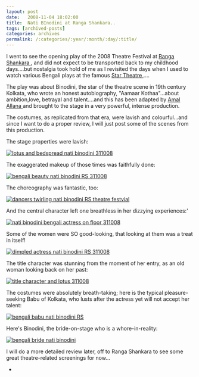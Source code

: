 ```yaml
---
layout: post
date:	2008-11-04 18:02:00
title:  Nati BInodini at Ranga Shankara..
tags: [archived-posts]
categories: archives
permalink: /:categories/:year/:month/:day/:title/
---
```

I went to see the opening play of the 2008 Theatre Festival at <a href="http://www.rangashankara.org"> Ranga Shankara </a>, and did not expect to be transported back to my childhood days....but nostalgia took hold of me as I revisited the days when I used to watch various Bengali plays at the famous <a href="http://en.wikipedia.org/wiki/Star_Theatre,_Calcutta"> Star Theatre </a>....

The play was about Binodini, the star of the theatre scene in 19th century Kolkata, who wrote an honest autobiography, "Aamaar Kothaa"...about ambition,love, betrayal and talent....and this has been adapted by <a href="http://www.nsd.gov.in/nsd_chairperson.htm"> Amal Allana </a> and brought to the stage in a very powerful, intense production.


The costumes, as replicated from that era, were lavish and colourful...and since I want to do a proper review, I will just post some of the scenes from this production.


The stage properties were lavish:


<a href="http://s297.photobucket.com/albums/mm205/depontis/?action=view&current=IMG_2357.jpg" target="_blank"><img src="http://i297.photobucket.com/albums/mm205/depontis/IMG_2357.jpg" border="0" alt="lotus and bedspread nati binodini 311008"></a>


<lj-cut text="a few more scenes from the play">


The exaggerated makeup of those times was faithfully done:


<a href="http://s297.photobucket.com/albums/mm205/depontis/?action=view&current=IMG_2361.jpg" target="_blank"><img src="http://i297.photobucket.com/albums/mm205/depontis/IMG_2361.jpg" border="0" alt="bengali beauty nati binodini RS 311008"></a>


The choreography was fantastic, too:


<a href="http://s297.photobucket.com/albums/mm205/depontis/?action=view&current=IMG_2376.jpg" target="_blank"><img src="http://i297.photobucket.com/albums/mm205/depontis/IMG_2376.jpg" border="0" alt="dancers twirling nati binodini RS theatre festvial"></a>


And the central character left one breathless in her dizzying experiences:'

<a href="http://s297.photobucket.com/albums/mm205/depontis/?action=view&current=IMG_2477.jpg" target="_blank"><img src="http://i297.photobucket.com/albums/mm205/depontis/IMG_2477.jpg" border="0" alt="nati binodini bengali actress on floor 311008"></a>



Some of the women were SO good-looking, that looking at them was a treat in itself!


<a href="http://s297.photobucket.com/albums/mm205/depontis/?action=view&current=IMG_2383-1.jpg" target="_blank"><img src="http://i297.photobucket.com/albums/mm205/depontis/IMG_2383-1.jpg" border="0" alt="dimpled actress nati binodini RS 311008"></a>



The title character was stunning from the moment of her entry, as an old woman looking back on her past:


<a href="http://s297.photobucket.com/albums/mm205/depontis/?action=view&current=IMG_2337.jpg" target="_blank"><img src="http://i297.photobucket.com/albums/mm205/depontis/IMG_2337.jpg" border="0" alt="title character and lotus 311008"></a>

The costumes were absolutely breath-taking; here is the typical pleasure-seeking Babu of Kolkata, who lusts after the actress yet will not accept her talent:


<a href="http://s297.photobucket.com/albums/mm205/depontis/?action=view&current=IMG_2437.jpg" target="_blank"><img src="http://i297.photobucket.com/albums/mm205/depontis/IMG_2437.jpg" border="0" alt="bengali babu nati binodini RS"></a>



Here's Binodini, the bride-on-stage who is a whore-in-reality:


<a href="http://s297.photobucket.com/albums/mm205/depontis/?action=view&current=IMG_2463.jpg" target="_blank"><img src="http://i297.photobucket.com/albums/mm205/depontis/IMG_2463.jpg" border="0" alt="bengali bride nati binodini"></a>

</lj-cut>

I will do a more detailed review later, off to Ranga Shankara to see some great theatre-related screenings for now...



*
